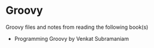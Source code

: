 Groovy
======

Groovy files and notes from reading the following book(s)

* Programming Groovy by Venkat Subramaniam
